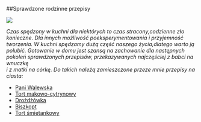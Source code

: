 ##Sprawdzone rodzinne przepisy

![](http://cdn.thumbr.it/e8fb4b8a71a83489cd93fc71bd5d74f2/KhPZbWboUluRxv8PG87L/i.istockimg.com/file_thumbview_approve/3315376/3/stock-illustration-3315376-cake.jpg/100x100c/thumb.jpg)

*Czas spędzony w kuchni dla niektórych to czas stracony,codzienne zło konieczne. Dla innych możliwość poeksperymentowania     i przyjemność tworzenia. W kuchni spędzamy dużą część naszego życia,dlatego warto ją polubić. Gotowanie w domu jest szansą na zachowanie dla następnych pokoleń sprawdzonych przepisów, przekazywanych najczęściej z babci na wnuczkę      
i z matki na córkę. Do takich należą zamieszczone przeze mnie przepisy na ciasta:*  

* [Pani Walewska](https://github.com/henia2064/favourite/blob/master/titbit.md)
* [Tort makowo-cytrynowy](https://github.com/henia2064/favourite/blob/master/titbit2.md)
* [Drożdżówka](https://github.com/henia2064/favourite/blob/master/titbit3.md)
* [Biszkopt](https://github.com/henia2064/favourite/blob/master/titbit4.md)
* [Tort śmietankowy](https://github.com/henia2064/favourite/blob/master/titbit5.md)




